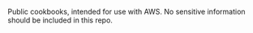 Public cookbooks, intended for use with AWS.
No sensitive information should be included in this repo.
